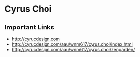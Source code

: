 # Cyrus Choi

## Important Links

- http://cyrucdesign.com
- http://cyrucdesign.com/aau/wnm617/cyrus.choi/index.html
- http://cyrucdesign.com/aau/wnm617/cyrus.choi/zengarden/
